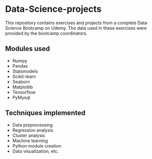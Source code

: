 # Data-Science-projects 
This repository contains exercises and projects from a complete Data Science Bootcamp on Udemy. The data used in these exercises were provided by the bootcamp coordinators.

## Modules used
- Numpy
- Pandas
- Statsmodels
- Scikit-learn
- Seaborn
- Matplotlib
- Tensorflow
- PyMysql

## Techniques implemented
- Data preprocessing
- Regression analysis
- Cluster analysis
- Machine learning 
- Python module creation
- Data visualization, etc.
